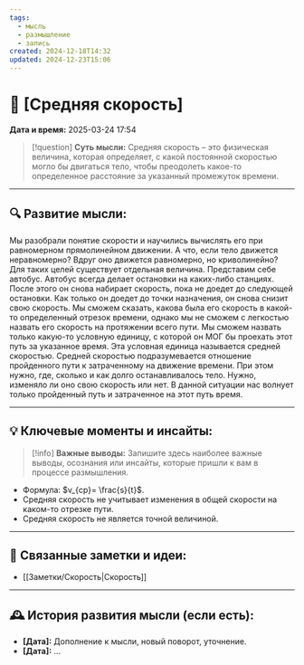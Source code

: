 ```yaml
---
tags:
  - мысль
  - размышление
  - запись
created: 2024-12-18T14:32
updated: 2024-12-23T15:06
---
```


# 💭  [Средняя скорость]

**Дата и время:** 2025-03-24 17:54

> [!question] **Суть мысли:**
> Средняя скорость – это физическая величина, которая определяет, с какой постоянной скоростью могло бы двигаться тело, чтобы преодолеть какое-то определенное расстояние за указанный промежуток времени.

---

## 🔍 Развитие мысли:

Мы разобрали понятие скорости и научились вычислять его при равномерном прямолинейном движении. А что, если тело движется неравномерно? Вдруг оно движется равномерно, но криволинейно? Для таких целей существует отдельная величина. 
Представим себе автобус. Автобус всегда делает остановки на каких-либо станциях. После этого он снова набирает скорость, пока не доедет до следующей остановки. Как только он доедет до точки назначения, он снова снизит свою скорость. Мы сможем сказать, какова была его скорость в какой-то определенный отрезок времени, однако мы не сможем с легкостью назвать его скорость на протяжении всего пути. Мы сможем назвать только какую-то условную единицу, с которой он МОГ бы проехать этот путь за указанное время. Эта условная единица называется средней скоростью. 
Средней скоростью подразумевается отношение пройденного пути к затраченному на движение времени. При этом нужно, где, сколько и как долго останавливалось тело. Нужно, изменяло ли оно свою скорость или нет. В данной ситуации нас волнует только пройденный путь и затраченное на этот путь время.

---

## 💡 Ключевые моменты и инсайты:

> [!info] **Важные выводы:**
> Запишите здесь наиболее важные выводы, осознания или инсайты, которые пришли к вам в процессе размышления.

- Формула: $v_{ср}= \frac{s}{t}$.
- Средняя скорость не учитывает изменения в общей скорости на каком-то отрезке пути.
- Средняя скорость не является точной величиной.

---

## 🔄 Связанные заметки и идеи:

- [[Заметки/Скорость|Скорость]]


---

## 🕰️ История развития мысли (если есть):

* **[Дата]:**  Дополнение к мысли, новый поворот, уточнение.
* **[Дата]:**  ...